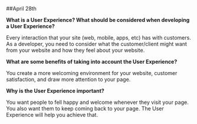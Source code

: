##April 28th

<b>What is a User Experience? What should be considered when developing a User Experience?</b>

Every interaction that your site (web, mobile, apps, etc) has with customers. As a developer, you need to consider what the customer/client might want from your website and how they feel about your website.


<b>What are some benefits of taking into account the User Experience?</b>

You create a more welcoming environment for your website, customer satisfaction, and draw more attention to your page.

<b>Why is the User Experience important?</b>

You want people to fell happy and welcome whenever they visit your page. You also want them to keep coming back to your page. The User Experience will help you achieve that.